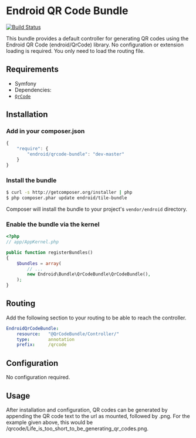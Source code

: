 Endroid QR Code Bundle
======================

[![Build Status](https://secure.travis-ci.org/endroid/QrCodeBundle.png)](http://travis-ci.org/endroid/QrCodeBundle)

This bundle provides a default controller for generating QR codes using the Endroid QR Code (endroid/QrCode) library. No
configuration or extension loading is required. You only need to load the routing file.

## Requirements

* Symfony
* Dependencies:
 * [`QrCode`](https://github.com/endroid/QrCode)

## Installation

### Add in your composer.json

```js
{
    "require": {
        "endroid/qrcode-bundle": "dev-master"
    }
}
```

### Install the bundle

``` bash
$ curl -s http://getcomposer.org/installer | php
$ php composer.phar update endroid/tile-bundle
```

Composer will install the bundle to your project's `vendor/endroid` directory.

### Enable the bundle via the kernel

``` php
<?php
// app/AppKernel.php

public function registerBundles()
{
    $bundles = array(
        // ...
        new Endroid\Bundle\QrCodeBundle\QrCodeBundle(),
    );
}
```

## Routing

Add the following section to your routing to be able to reach the controller.

``` yml
EndroidQrCodeBundle:
    resource:   "@QrCodeBundle/Controller/"
    type:       annotation
    prefix:     /qrcode
```

## Configuration

No configuration required.

## Usage

After installation and configuration, QR codes can be generated by appending the QR code text to the url as mounted,
followed by .png. For the example given above, this would be /qrcode/Life_is_too_short_to_be_generating_qr_codes.png.